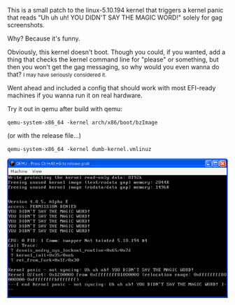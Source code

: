 This is a small patch to the linux-5.10.194 kernel that triggers a kernel panic that reads "Uh uh uh! YOU DIDN'T SAY THE MAGIC WORD!" solely for gag screenshots. 

Why? Because it's funny.

Obviously, this kernel doesn't boot. Though you could, if you wanted, add a thing that checks the kernel command line for "please" or something, but then you won't get the gag messaging, so why would you even wanna do that? <small>I may have seriously considered it.</small>

Went ahead and included a config that should work with most EFI-ready machines if you wanna run it on real hardware.

Try it out in qemu after build with qemu:

```
qemu-system-x86_64 -kernel arch/x86/boot/bzImage
```

(or with the release file...)

```
qemu-system-x86_64 -kernel dumb-kernel.vmlinuz
```

![screenshot with the panic](./screenshot.png)
